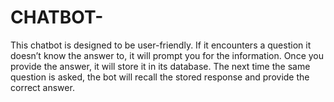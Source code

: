 # CHATBOT-
This chatbot is designed to be user-friendly. If it encounters a question it doesn’t know the answer to, it will prompt you for the information. Once you provide the answer, it will store it in its database. The next time the same question is asked, the bot will recall the stored response and provide the correct answer.
